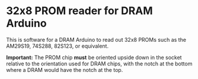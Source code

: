 # 32x8 PROM reader for DRAM Arduino

This is software for a DRAM Arduino to read out 32x8 PROMs such as the AM29S19, 74S288, 82S123, or equivalent.

**Important:** The PROM chip **must** be oriented upside down in the socket relative to the orientation used for DRAM chips, with the notch at the bottom where a DRAM would have the notch at the top.
